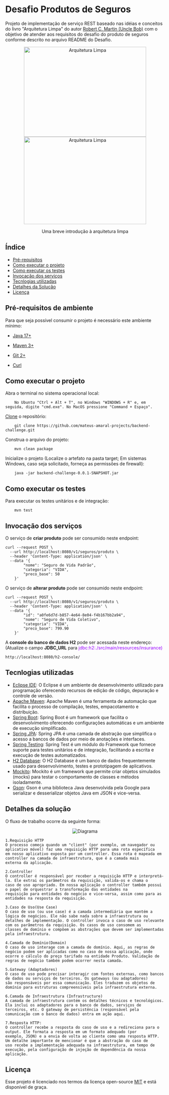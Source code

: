 # Desafio Produtos de Seguros 

Projeto de implementação de serviço REST baseado nas idéias e conceitos do livro "Arquitetura Limpa" do autor [Robert C. Martin (Uncle Bob)](https://pt.wikipedia.org/wiki/Robert_Cecil_Martin) com o objetivo de atender aos requisitos do desafio do produto de seguros conforme descrito no arquivo <a name="/README_Desafio.md">README do Desafio</a>.

<div style="text-align: center;">
	<img align="center" width="386" height="283" src="assets/img/arquitetura-limpa-1.jpg" alt="Arquitetura Limpa" title="Arquitetura Limpa">
	<img align="center" width="386" height="275" src="assets/img/arquitetura-limpa-2.jpg" alt="Arquitetura Limpa" title="Arquitetura Limpa">
</div>
<p style="text-align: center;>

Fontes, Créditos e Referências:
[Uma breve introdução à arquitetura limpa](https://www.freecodecamp.org/portuguese/news/uma-breve-introducao-a-arquitetura-limpa/)

</p>

## Índice

* [Pré-requisitos](#pre-requisitos)
* [Como executar o projeto](#como-executar-o-projeto)
* [Como executar os testes](#como-executar-os-testes)
* [Invocação dos serviços](#invocação-dos-serviços)
* [Tecnlogias utilizadas](#tecnologias-utilizadas)
* [Detalhes da Solução](#detalhes-da-solução)
* [Licença](#licença)

## <a name="pre-requisitos">Pré-requisitos de ambiente</a> 

Para que seja possível consumir o projeto é necessário este ambiente mínimo:

- [Java 17+](https://www.youtube.com/watch?v=w-D6hWXFcXw)

- [Maven 3+](https://www.youtube.com/watch?v=rfhTnfbBQcY)

- [Git 2+](https://www.youtube.com/watch?v=mmcOw2ynWEs)

- [Curl](https://www.youtube.com/watch?v=uMpSopmy2mc)
	
## <a name="como-executar-o-projeto">Como executar o projeto</a>

Abra o terminal no sistema operacional local:

```
	No Ubuntu "Ctrl + Alt + T", no Windows "WINDOWS + R" e, em seguida, digite "cmd.exe". No MacOS pressione "Command + Espaço". 
```

[Clone](https://docs.github.com/pt/repositories/creating-and-managing-repositories/cloning-a-repository#cloning-a-repository) o repositório:

```
	git clone https://github.com/mateus-amaral-projects/backend-challenge.git

```
Construa o arquivo do projeto:

```
	mvn clean package

```
Inicialize o projeto (Localize o artefato na pasta target; Em sistemas Windows, caso seja solicitado, forneça as permissões de firewall):

```
	java -jar backend-challenge-0.0.1-SNAPSHOT.jar

```
## <a name="como-executar-os-testes">Como executar os testes</a>

Para executar os testes unitários e de integração:

```
	mvn test

```

## <a name="invocação-dos-serviços">Invocação dos serviços</a>

O serviço de **criar produto** pode ser consumido neste endpoint:

```
curl --request POST \
  --url http://localhost:8080/v1/seguros/produto \
  --header 'Content-Type: application/json' \
  --data '{
	 	"nome": "Seguro de Vida Padrão",
    	"categoria": "VIDA",
    	"preco_base": 50
	}'

```

O serviço de **alterar produto** pode ser consumido neste endpoint:

```
curl --request POST \
  --url http://localhost:8080/v1/seguros/produto \
  --header 'Content-Type: application/json' \
  --data '{
    	"id": "a0fe6d7d-b857-4e64-8e04-f4b167bb2a94",
	 	"nome": "Seguro de Vida Coletivo",
    	"categoria": "VIDA",
    	"preco_base": 799.90
	}'
```

A **console do banco de dados H2** pode ser acessada neste endereço:<br>
(Atualize o campo **JDBC_URL** para <font color="#9900FF">jdbc:h2:./src/main/resources/insurance)</font>

```
http://localhost:8080/h2-console/
```

## <a name="tecnologias-utilizadas">Tecnlogias utilizadas</a>

* [Eclipse IDE](https://eclipseide.org/): O Eclipse é um ambiente de desenvolvimento utilizado para programação oferecendo recursos de edição de código, depuração e controle de versão.
* [Apache Maven](https://maven.apache.org/): Apache Maven é uma ferramenta de automação que facilita o processo de compilação, testes, empacotamento e distribuição.
* [Spring Boot](https://spring.io/projects/spring-boot/): Spring Boot é um framework que facilita o desenvolvimento oferecendo configurações automáticas e um ambiente de execução simplificado.
* [Spring JPA](https://spring.io/projects/spring-data-jpa): Spring JPA é uma camada de abstração que simplifica o acesso a bancos de dados por meio de anotações e interfaces.
* [Spring Testing](https://docs.spring.io/spring-framework/reference/testing.html): Spring Test é um módulo do Framework que fornece suporte para testes unitários e de integração, facilitando a escrita e execução de testes automatizados.
* [H2 Database](https://www.h2database.com/html/main.html): O H2 Database é um banco de dados frequentemente usado para desenvolvimento, testes e prototipagem de aplicativos.
* [Mockito](https://site.mockito.org/): Mockito é um framework que permite criar objetos simulados (mocks) para testar o comportamento de classes e métodos isoladamente. 
* [Gson](https://github.com/google/gson): Gson é uma biblioteca Java desenvolvida pela Google para serializar e desserializar objetos Java em JSON e vice-versa. 

## <a name="detalhes-da-solução">Detalhes da solução</a>

O fluxo de trabalho ocorre da seguinte forma:

<div style="text-align: center;">
	<img align="center" src="assets/img/diagrama.png" alt="Diagrama" title="Diagrama">
</div>

	1.Requisição HTTP
	O processo começa quando um "client" (por exemplo, um navegador ou aplicativo móvel) faz uma requisição HTTP para uma rota específica
	em nosso aplicativo exposta por um controller. Essa rota é mapeada em controller na camada de infraestrutura, que é a camada mais 
	externa da aplicação.
	
	2.Controller
	O controller é responsável por receber a requisição HTTP e interpretá-la. Ele extrai os parâmetros da requisição, valida-os e chama o
	caso de uso apropriado. Em nossa aplicação o controller também possui o papel de orquestrar a transformação das entidades na 
	requisição para entidades do negócio e vice-versa, assim como para as entidades na resposta da requisição.
	
	3.Caso de Uso(Use Case)
	O caso de uso (ou use case) é a camada intermediária que mantém a lógica de negócios. Ele não sabe nada sobre a infraestrutura ou 
	detalhes de implementação. O controller invoca o caso de uso relevante com os parâmetros da requisição. Os casos de uso consomem as 
	classes de domínio e compõem as abstrações que devem ser implementadas pela infraestrutura.
	
	4.Camada de Domínio(Domain)
	O caso de uso interage com a camada de domínio. Aqui, as regras de negócio podem ser aplicadas como no caso de nossa aplicação, onde 
	ocorre o cálculo do preço tarifado na entidade Produto. Validação de regras de negócio também podem ocorrer nesta camada.
	
	5.Gateway (Adaptadores)
	O caso de uso pode precisar interagir com fontes externas, como bancos de dados ou serviços de terceiros. Os gateways (ou adaptadores) 
	são responsáveis por essa comunicação. Eles traduzem os objetos de domínio para estruturas compreensíveis pela infraestrutura externa.
	
	6.Camada de Infraestrutura (Infrastructure)
	A camada de infraestrutura contém os detalhes técnicos e tecnológicos. Ela inclui os adaptadores para o banco de dados, serviços de 
	terceiros, etc. O gateway de persistência (responsável pela comunicação com o banco de dados) entra em ação aqui.
	
	7.Resposta HTTP:
	O controller recebe a resposta do caso de uso e a redireciona para o output. Ele formata a resposta em um formato adequado (por 
	exemplo, JSON) e a envia de volta ao cliente como uma resposta HTTP. Um detalhe importante de mencionar é que a abstração do caso de 
	uso recebe a implementação adequada na infraestrutura, em tempo de execução, pela configuração de injeção de dependência da nossa 
	aplicação.

	
	

	

	





## <a name="licença">Licença</a>

Esse projeto é licenciado nos termos da licença open-source [MIT](https://choosealicense.com/licenses/mit) e está disponível de graça.
